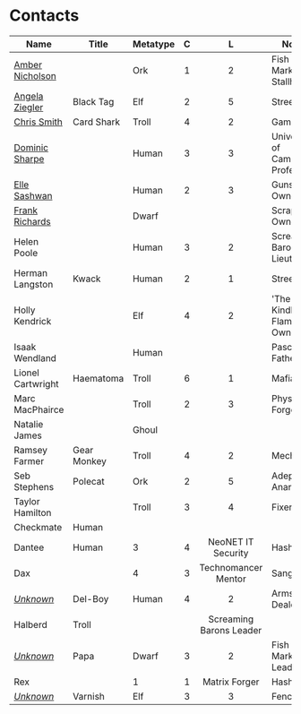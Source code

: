 # Contacts

Name | Title | Metatype | C | L | Notes | Player
---- | ----- | -------- |:-:|:-:| ----- | ------
[Amber Nicholson](AmberNicholson.md) | | Ork | 1 | 2 | Fish Market Stallholder | Hash
[Angela Ziegler](AngelaZiegler.md) | Black Tag | Elf | 2 | 5 | Street Doc | Smith
[Chris Smith](ChrisSmith.md) | Card Shark | Troll | 4 | 2 | Gambler | Loki
[Dominic Sharpe](DominicSharpe.md) | | Human | 3 | 3 | University of Cambridge Professor | Jack
[Elle Sashwan](ElleSashwan.md) | | Human | 2 | 3 | Gunshop Owner | Sanguine
[Frank Richards](FrankRichards.md) | | Dwarf | | | Scrapyard Owner |
Helen Poole | | Human | 3 | 2 | Screaming Barons Lieutenant | Jack, Sanguine
Herman Langston | Kwack | Human | 2 | 1 | Street Doc | Pascal
Holly Kendrick | | Elf | 4 | 2 | 'The Kindled Flame' Bar Owner | Jack
Isaak Wendland | | Human | | | Pascal's Father | Pascal
Lionel Cartwright | Haematoma | Troll | 6 | 1 | Mafia Boss | Pascal
Marc MacPhairce | | Troll | 2 | 3 | Physical Forger | Jack
Natalie James | | Ghoul | | | |
Ramsey Farmer | Gear Monkey | Troll | 4 | 2 | Mechanic | Loki
Seb Stephens | Polecat | Ork | 2 | 5 | Adept, Anarchist | Jack, Pascal
Taylor Hamilton | | Troll | 3 | 4 | Fixer | Loki
 | Checkmate | Human | | | |
 | Dantee | Human | 3 | 4 | NeoNET IT Security | Hash
 | Dax | | 4 | 3 | Technomancer Mentor | Sanguine
[*Unknown*](DelBoy.md) | Del-Boy | Human | 4 | 2 | Arms Dealer | Smith
 | Halberd | Troll | | | Screaming Barons Leader |
[*Unknown*](Papa.md) | Papa | Dwarf | 3 | 2 | Fish Market Leader |
 | Rex | | 1 | 1 | Matrix Forger | Hash
[*Unknown*](Varnish.md) | Varnish | Elf | 3 | 3 | Fence | Pascal
